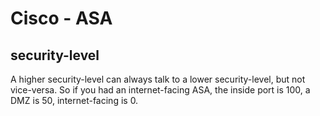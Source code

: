 # Cisco - ASA

## security-level

A higher security-level can always talk to a lower security-level, but not
vice-versa. So if you had an internet-facing ASA, the inside port is 100, a DMZ
is 50, internet-facing is 0.
